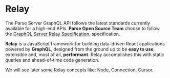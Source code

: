 # Relay

The Parse Server GraphQL API follows the latest standards currently available for a high-end APIs.
**Parse Open Source Team** choose to follow the [GraphQL Server Relay Specification.](https://relay.dev/docs/en/graphql-server-specification) specification.

**Relay** is a JavaScript framework for building data-driven React applications powered by **GraphQL**, designed from the ground up to be **easy to use**, extensible and, most of all, **performant**. Relay accomplishes this with static queries and ahead-of-time code generation.

We will see later some Relay concepts like: Node, Connection, Cursor.
